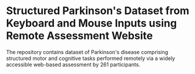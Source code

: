 # Structured Parkinson's Dataset from Keyboard and Mouse Inputs using Remote Assessment Website
The repository contains dataset of Parkinson's disease comprising structured motor and cognitive tasks performed remotely via a widely accessible web-based assessment by 261 participants.  
